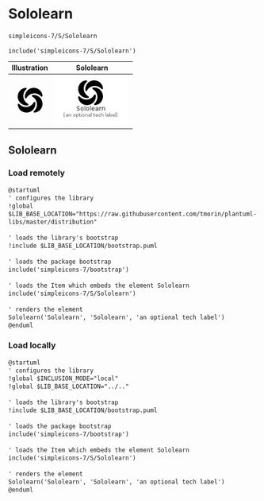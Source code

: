 # Sololearn


```text
simpleicons-7/S/Sololearn
```

```text
include('simpleicons-7/S/Sololearn')
```



| Illustration | Sololearn |
| :---: | :---: |
| ![illustration for Illustration](../../simpleicons-7/S/Sololearn.png) | ![illustration for Sololearn](../../simpleicons-7/S/Sololearn.Local.png) |




## Sololearn

### Load remotely
```plantuml
@startuml
' configures the library
!global $LIB_BASE_LOCATION="https://raw.githubusercontent.com/tmorin/plantuml-libs/master/distribution"

' loads the library's bootstrap
!include $LIB_BASE_LOCATION/bootstrap.puml

' loads the package bootstrap
include('simpleicons-7/bootstrap')

' loads the Item which embeds the element Sololearn
include('simpleicons-7/S/Sololearn')

' renders the element
Sololearn('Sololearn', 'Sololearn', 'an optional tech label')
@enduml
```

### Load locally
```plantuml
@startuml
' configures the library
!global $INCLUSION_MODE="local"
!global $LIB_BASE_LOCATION="../.."

' loads the library's bootstrap
!include $LIB_BASE_LOCATION/bootstrap.puml

' loads the package bootstrap
include('simpleicons-7/bootstrap')

' loads the Item which embeds the element Sololearn
include('simpleicons-7/S/Sololearn')

' renders the element
Sololearn('Sololearn', 'Sololearn', 'an optional tech label')
@enduml
```

